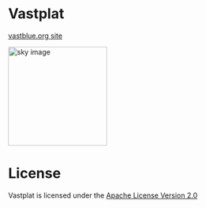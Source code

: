 Vastplat
=======

[vastblue.org site](https://www.vastblue.org)

 <img alt="sky image" width=200 src="images/pexels-guillaume-meurice-2873671.png">

License
======
Vastplat is licensed under the [Apache License Version 2.0](https://www.apache.org/licenses/LICENSE-2.0)
